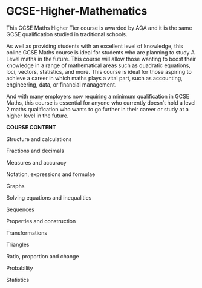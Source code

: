 # GCSE-Higher-Mathematics


This GCSE Maths Higher Tier course is awarded by AQA and it is the same GCSE qualification studied in traditional schools.

As well as providing students with an excellent level of knowledge, this online GCSE Maths course is ideal for students who are planning to study A Level maths in the future. This course will allow those wanting to boost their knowledge in a range of mathematical areas such as quadratic equations, loci, vectors, statistics, and more. This course is ideal for those aspiring to achieve a career in which maths plays a vital part, such as accounting, engineering, data, or financial management.

And with many employers now requiring a minimum qualification in GCSE Maths, this course is essential for anyone who currently doesn’t hold a level 2 maths qualification who wants to go further in their career or study at a higher level in the future.


**COURSE CONTENT**

Structure and calculations

Fractions and decimals

Measures and accuracy

Notation, expressions and formulae

Graphs

Solving equations and inequalities

Sequences

Properties and construction

Transformations

Triangles

Ratio, proportion and change

Probability

Statistics


